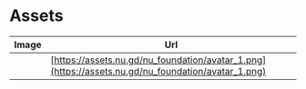 # Assets

| Image  | Url |
| ------------- | ------------- |
| <img src="https://assets.nu.gd/nu_foundation/avatar_1.png" height="10rem" /> | [https://assets.nu.gd/nu_foundation/avatar_1.png](https://assets.nu.gd/nu_foundation/avatar_1.png)  |
